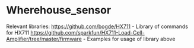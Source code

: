 # Wherehouse_sensor

Relevant libraries:
https://github.com/bogde/HX711 - Library of commands for HX711
https://github.com/sparkfun/HX711-Load-Cell-Amplifier/tree/master/firmware - Examples for usage of library above

